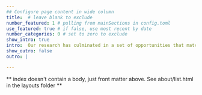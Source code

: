```yaml
---
## Configure page content in wide column
title:  # leave blank to exclude
number_featured: 1 # pulling from mainSections in config.toml
use_featured: true # if false, use most recent by date
number_categories: 0 # set to zero to exclude
show_intro: true
intro:  Our research has culminated in a set of opportunities that match the goals identified through the first iterations of the site. Each opportunity serves the goals of developing Citizen Connect as a hub of “findability” for civic renewal organizations and a gateway to civic renewal organizations for citizens looking for some resources for “sensemaking” and outlets for involvement in their local, regional, and national civic spheres. It is our goal to find partners interesting in expanding our capacity to allow Citizen Connect to amplify members’ messages more effectively and develop our audience exponentially.
show_outro: false
outro: |

---
```


** index doesn't contain a body, just front matter above.
See about/list.html in the layouts folder **